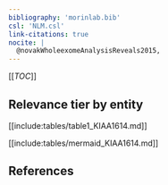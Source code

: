 ```yaml
---
bibliography: 'morinlab.bib'
csl: 'NLM.csl'
link-citations: true
nocite: |
  @novakWholeexomeAnalysisReveals2015, 
---
```


[[_TOC_]]




## Relevance tier by entity

[[include:tables/table1_KIAA1614.md]]





[[include:tables/mermaid_KIAA1614.md]]

## References


